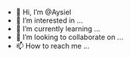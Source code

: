 - 👋 Hi, I’m @Aysiel
- 👀 I’m interested in ...
- 🌱 I’m currently learning ...
- 💞️ I’m looking to collaborate on ...
- 📫 How to reach me ...

<!---
Aysiel/Aysiel is a ✨ special ✨ repository because its `README.md` (this file) appears on your GitHub profile.
You can click the Preview link to take a look at your changes.
--->
